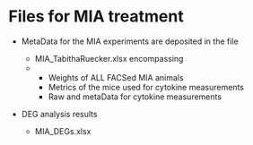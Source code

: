 # Files for MIA treatment

- MetaData for the MIA experiments are deposited in the file
  * MIA_TabithaRuecker.xlsx encompassing
  * * Weights of ALL FACSed MIA animals
    * Metrics of the mice used for cytokine measurements
    * Raw and metaData for cytokine measurements

- DEG analysis results
  * MIA_DEGs.xlsx
